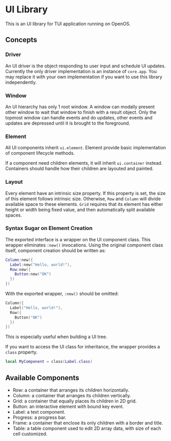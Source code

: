 # UI Library

This is an UI library for TUI application running on OpenOS.

## Concepts

### Driver

An UI driver is the object responding to user input and schedule UI updates. Currently
the only driver implementation is an instance of `core.app`. You may replace it with
your own implementation if you want to use this library independently.

### Window

An UI hierarchy has only 1 root window. A window can modally present other window to wait
that window to finish with a result object. Only the topmost window can handle events and
do updates, other events and updates are depressed until it is brought to the foreground.

### Element

All UI components inherit `ui.element`. Element provide basic implementation of component
lifecycle methods.

If a component need children elements, it will inherit `ui.container` instead. Containers
should handle how their children are layouted and painted.

### Layout

Every element have an intrinsic size property. If this property is set, the size of this 
element follows intrinsic size. Otherwise, `Row` and `Column` will divide available space
to these elements. `Grid` requires that its element has either height or width being fixed
value, and then automatically split available spaces.

### Syntax Sugar on Element Creation

The exported interface is a wrapper on the UI component class. This wrapper eliminates
`:new()` invocations. Using the original component class itself, component creation should
be written as:

```lua
Column:new({
  Label:new("Hello, world!"),
  Row:new({
    Button:new("OK")
  })
})
```

With the exported wrapper, `:new()` should be omitted:

```lua
Column({
  Label("Hello, world!"),
  Row({
    Button("OK")
  })
})
```

This is especially useful when building a UI tree.

If you want to access the UI class for inheritance, the wrapper provides a `class`
property.

```lua
local MyComponent = class(Label.class)
```

## Available Components

- Row: a container that arranges its children horizontally.
- Column: a container that arranges its children vertically.
- Grid: a container that equally places its children in 2D grid.
- Button: an interactive element with bound key event.
- Label: a text component.
- Progress: a progress bar.
- Frame: a container that enclose its only children with a border and title.
- Table: a table component used to edit 2D array data, with size of each cell customized.